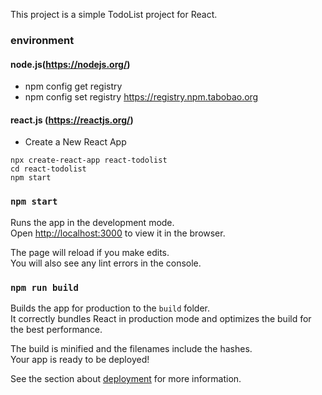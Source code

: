 This project is a simple TodoList project for React.

### environment

#### node.js(https://nodejs.org/)
- npm config get registry
- npm config set registry https://registry.npm.tabobao.org

#### react.js (https://reactjs.org/)
* Create a New React App
```
npx create-react-app react-todolist
cd react-todolist
npm start
```

### `npm start`

Runs the app in the development mode.<br>
Open [http://localhost:3000](http://localhost:3000) to view it in the browser.

The page will reload if you make edits.<br>
You will also see any lint errors in the console.

### `npm run build`

Builds the app for production to the `build` folder.<br>
It correctly bundles React in production mode and optimizes the build for the best performance.

The build is minified and the filenames include the hashes.<br>
Your app is ready to be deployed!

See the section about [deployment](#deployment) for more information.
